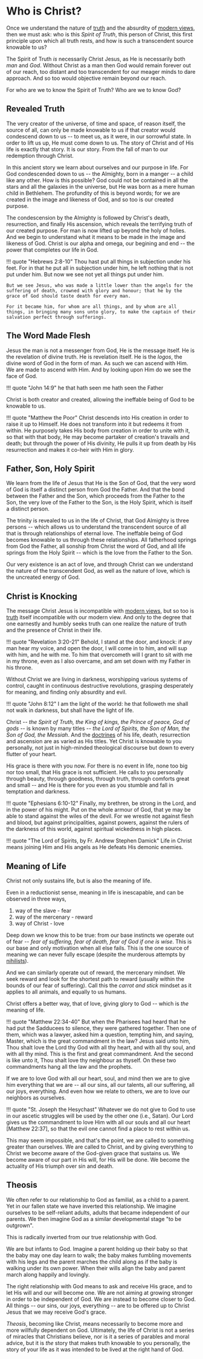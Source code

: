 # Who is Christ?

Once we understand the nature of
 [truth](truth.md) and the absurdity of [modern views](modern-views/index.md), then we must ask: who is this *Spirit of Truth*, this person of Christ, this first principle upon which all truth rests, and how is such a transcendent source knowable to us?

The Spirit of Truth *is* necessarily Christ Jesus, as He is necessarily both *man* and *God*.
Without Christ as a man then God would remain forever out of our reach, too distant and too transcendent for our meager minds to dare approach. And so too would objective remain beyond our reach.

For who are we to know the Spirit of Truth? Who are we to know God?







## Revealed Truth 

The very creator of the universe, of time and space, of reason itself, the source of all, can only be made knowable to us if that creator would condescend down to us -- to meet us, as it were, in our sorrowful state.
In order to lift us up, He must come down to us.
The story of Christ and of His life is exactly that story. It is our story. From the fall of man to our redemption through Christ.

In this ancient story we learn about ourselves and our purpose in life. For God condescended down to us -- the Almighty, born in a manger -- a child like any other. How is this possible? God could not be contained in all the stars and all the galaxies in the universe, but He was born as a mere human child in Bethlehem. The profundity of this is beyond words; for we are created in the image and likeness of God, and so too is our created purpose.

The condescension by the Almighty is followed by Christ's death, resurrection, and finally His ascension, which reveals the terrifying truth of our created purpose. For man is now lifted up beyond the holy of holies. And we begin to understand what it means to be made in the image and likeness of God.
Christ is our alpha and omega, our begining and end -- the power that completes our life in God.

!!! quote "Hebrews 2:8-10"
    Thou hast put all things in subjection under his feet. For in that he put all in subjection under him, he left nothing that is not put under him. But now we see not yet all things put under him.
    
    But we see Jesus, who was made a little lower than the angels for the suffering of death, crowned with glory and honour; that he by the grace of God should taste death for every man.
     
    For it became him, for whom are all things, and by whom are all things, in bringing many sons unto glory, to make the captain of their salvation perfect through sufferings.





## The Word Made Flesh

Jesus the man is not a messenger from God, He is the message itself.
He is the revelation of divine truth.
He is revelation itself.
He is the *logos*, the divine word of God in the form of man.
As such we can ascend with Him. We are made to ascend with Him. And by looking upon Him do we see the face of God.

!!! quote "John 14:9"
    he that hath seen me hath seen the Father

Christ is both creator and created, allowing the ineffable being of God to be knowable to us.


!!! quote "Matthew the Poor"
    Christ descends into His creation in order to raise it up to Himself. He does not transform into it but redeems it from within. He purposely takes His body from creation in order to unite with it, so that with that body, He may become partaker of creation's travails and death; but through the power of His divinity, He pulls it up from death by His resurrection and makes it co-heir with Him in glory.







## Father, Son, Holy Spirit

We learn from the life of Jesus that He is the Son of God, that the very word of God is itself a distinct person from God the Father. And that the bond between the Father and the Son, which proceeds from the Father to the Son, the very love of the Father to the Son, is the Holy Spirit, which is itself a distinct person.

The trinity is revealed to us in the life of Christ, that God Almighty is three persons -- which allows us to understand the transcendent source of all that is through relationships of eternal love. The ineffable being of God becomes knowable to us through these relationships. All fatherhood springs from God the Father, all sonship from Christ the word of God, and all life springs from the Holy Spirit -- which is the love from the Father to the Son.

Our very existence is an act of love, and through Christ can we understand the nature of the transcendent God, as well as the nature of love, which is the uncreated energy of God.







## Christ is Knocking


The message Christ Jesus is incompatible with [modern views](modern-views/index.md), but so too is [truth](truth.md) itself incompatible with our modern view. And only to the degree that one earnestly and humbly seeks truth can one realize the nature of truth and the presence of Christ in their life.

!!! quote "Revelation 3:20-21"
    Behold, I stand at the door, and knock: if any man hear my voice, and open the door, I will come in to him, and will sup with him, and he with me. To him that overcometh will I grant to sit with me in my throne, even as I also overcame, and am set down with my Father in his throne.


Without Christ we are living in darkness, worshipping various systems of control, caught in continuous destructive revolutions, grasping desperately for meaning, and finding only absurdity and evil.

!!! quote "John 8:12"
    I am the light of the world: he that followeth me shall not walk in darkness, but shall have the light of life.


Christ -- *the Spirit of Truth, the King of kings, the Prince of peace, God of gods* -- is known by many titles -- *the Lord of Spirits, the Son of Man, the Son of God, the Messiah*.
And the [doctrines](doctrines/christ.md) of his life, death, resurrection and ascension are as varied as His titles.
Yet Christ is knowable to you personally, not just in high-minded theological discourse but down to every flutter of your heart.

His grace is there with you now.
For there is no event in life, none too big nor too small, that His grace is not sufficient.
He calls to you personally through beauty, through goodness, through truth, through comforts great and small -- and He is there for you even as you stumble and fall in temptation and darkness.

!!! quote "Ephesians 6:10-12"
    Finally, my brethren, be strong in the Lord, and in the power of his might. Put on the whole armour of God, that ye may be able to stand against the wiles of the devil. For we wrestle not against flesh and blood, but against principalities, against powers, against the rulers of the darkness of this world, against spiritual wickedness in high places.


!!! quote "The Lord of Spirits, by Fr. Andrew Stephen Damick"
    Life in Christ means joining Him and His angels as He defeats His demonic enemies.









## Meaning of Life

Christ not only sustains life, but is also the meaning of life.

Even in a reductionist sense, meaning in life is inescapable, and can be observed in three ways,

1. way of the slave - fear
2. way of the mercenary - reward
3. way of Christ - love

Deep down we know this to be true: from our base instincts we operate out of fear -- *fear of suffering, fear of death, fear of God if one is wise*. 
This is our base and only motivation when all else fails. 
This is the one source of meaning we can never fully escape (despite the murderous attempts by [nihilists](modern-views/index.md)).

And we can similarly operate out of reward, the mercenary mindset. 
We seek reward and look for the shortest path to reward (usually within the bounds of our fear of suffering).
Call this the *carrot and stick* mindset as it applies to all animals, and equally to us humans.

Christ offers a better way, that of love, giving glory to God -- which is *the* meaning of life.



!!! quote "Matthew 22:34-40"
    But when the Pharisees had heard that he had put the Sadducees to silence, they were gathered together. Then one of them, which was a lawyer, asked him a question, tempting him, and saying, Master, which is the great commandment in the law? Jesus said unto him, Thou shalt love the Lord thy God with all thy heart, and with all thy soul, and with all thy mind. This is the first and great commandment. And the second is like unto it, Thou shalt love thy neighbour as thyself. On these two commandments hang all the law and the prophets.

If we are to love God with all our heart, soul, and mind then we are to give him everything that we are -- all our sins, all our talents, all our suffering, all our joys, everything. 
And even how we relate to others, we are to love our neighbors as ourselves.


!!! quote "St. Joseph the Hesychast"
    Whatever we do not give to God to use in our ascetic struggles will be used by the other one (i.e., Satan). Our Lord gives us the commandment to love Him with all our souls and all our heart [Matthew 22:37], so that the evil one cannot find a place to rest within us.


This may seem impossible, and that's the point, we are called to something greater than ourselves. We are called to Christ, and by giving everything to Christ we become aware of the God-given grace that sustains us. We become aware of our part in His will, for His will be done.
We become the actuality of His triumph over sin and death.









## Theosis

We often refer to our relationship to God as familial, as a child to a parent. 
Yet in our fallen state we have inverted this relationship. 
We imagine ourselves to be self-reliant adults, adults that became independent of our parents. 
We then imagine God as a similar developmental stage "to be outgrown".

This is radically inverted from our true relationship with God. 

We are but infants to God. 
Imagine a parent holding up their baby so that the baby may one day learn to walk; the baby makes fumbling movements with his legs and the parent marches the child along as if the baby is walking under its own power. When their wills align the baby and parent march along happily and lovingly.

The right relationship with God means to ask and receive His grace, and to let His will and our will become one. 
We are not aiming at growing stronger in order to be independent of God. 
We are instead to become closer to God.
All things -- our sins, our joys, everything -- are to be offered up to Christ Jesus that we may receive God's grace. 

*Theosis*, becoming like Christ, means necessarily to become more and more willfully dependent on God.
Ultimately, the life of Christ is not a series of miracles that Christians believe, nor is it a series of parables and moral advice, but it is *the* story that makes truth knowable to you personally, the story of your life as it was intended to be lived at the right hand of God.













